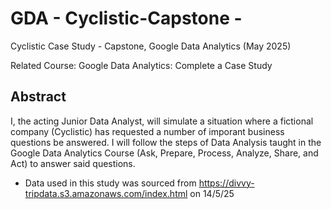 # GDA - Cyclistic-Capstone -
Cyclistic Case Study - Capstone, Google Data Analytics (May 2025)

Related Course: Google Data Analytics: Complete a Case Study

## Abstract

I, the acting Junior Data Analyst, will simulate a situation where a fictional company (Cyclistic) has requested a number of imporant business questions be answered. I will follow the steps of Data Analysis taught in the Google Data Analytics Course (Ask, Prepare, Process, Analyze, Share, and Act) to answer said questions.

* Data used in this study was sourced from https://divvy-tripdata.s3.amazonaws.com/index.html on 14/5/25

